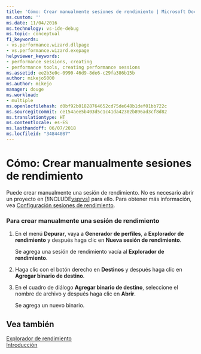 ```yaml
---
title: 'Cómo: Crear manualmente sesiones de rendimiento | Microsoft Docs'
ms.custom: ''
ms.date: 11/04/2016
ms.technology: vs-ide-debug
ms.topic: conceptual
f1_keywords:
- vs.performance.wizard.dllpage
- vs.performance.wizard.exepage
helpviewer_keywords:
- performance sessions, creating
- performance tools, creating performance sessions
ms.assetid: ee2b3e0c-0990-46d9-8de6-c29fa386b15b
author: mikejo5000
ms.author: mikejo
manager: douge
ms.workload:
- multiple
ms.openlocfilehash: d0bf92b01828764652cd75de648b1def01bb722c
ms.sourcegitcommit: ce154aee5b403d5c1c41da42302b896ad3cf8d82
ms.translationtype: HT
ms.contentlocale: es-ES
ms.lasthandoff: 06/07/2018
ms.locfileid: "34844087"
---
```

# <a name="how-to-manually-create-performance-sessions"></a>Cómo: Crear manualmente sesiones de rendimiento
Puede crear manualmente una sesión de rendimiento. No es necesario abrir un proyecto en [!INCLUDE[vsprvs](../code-quality/includes/vsprvs_md.md)] para ello. Para obtener más información, vea [Configuración sesiones de rendimiento](../profiling/configuring-performance-sessions.md).  
  
### <a name="to-manually-create-a-performance-session"></a>Para crear manualmente una sesión de rendimiento  
  
1.  En el menú **Depurar**, vaya a **Generador de perfiles**, a **Explorador de rendimiento** y después haga clic en **Nueva sesión de rendimiento**.  
  
     Se agrega una sesión de rendimiento vacía al **Explorador de rendimiento**.  
  
2.  Haga clic con el botón derecho en **Destinos** y después haga clic en **Agregar binario de destino**.  
  
3.  En el cuadro de diálogo **Agregar binario de destino**, seleccione el nombre de archivo y después haga clic en **Abrir**.  
  
     Se agrega un nuevo binario.  
  
## <a name="see-also"></a>Vea también  
 [Explorador de rendimiento](../profiling/performance-explorer.md)   
 [Introducción](../profiling/getting-started-with-performance-tools.md)